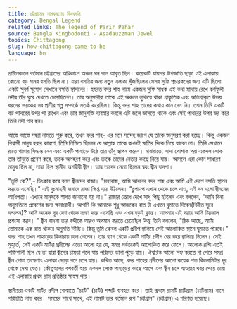 ```yaml
---
title: চট্টগ্রামের নামকরণের কিংবদন্তি
category: Bengal Legend
related_links: The legend of Parir Pahar
source: Bangla Kingbodonti - Asadauzzman Jewel
topics: Chittagong
slug: how-chittagong-came-to-be
language: bn
---
```


প্রাচীনকালে বর্তমান চট্টগ্রামের অধিকাংশ অঞ্চল ঘন বনে আবৃত ছিল। কয়েকটি যাযাবর উপজাতি ছাড়া ওই এলাকায় কোনো বড় মানব বসতি ছিল না। যারা বসতির জন্য নতুন এলাকা খুঁজছিলেন সেসব সুফি প্রচারকদের জন্য এটি ছিলো একটি সুবর্ণ সুযোগ সেখানে বসতি স্থাপনের। হযরত বদর শাহ নামে একজন সুফি সাধক এই কথা মাথায় রেখে কর্ণফুলী নদীর তীর ঘুরে দেখতে চেয়েছিলেন। তার অনুসারীরা তাকে এই অঞ্চলে লুকিয়ে থাকা প্রাকৃতিক এবং অতিপ্রাকৃত উভয় ধরনের ভয়ংকর সব প্রাণীর গল্প সম্পর্কে সতর্ক করেছিল। কিন্তু বদর শাহ তাদের কথায় কান দেন নি। তখন তিনি একটি বড় পাথরের উপর পা রাখেন এবং তার জাদুশক্তি ব্যবহার করলে এটি জলে ভাসতে থাকে এবং সেই পাথরের উপর ভর করে তিনি নদী পার হন।

আস্তে আস্তে সন্ধ্যা নামতে শুরু করে, তখন বদর শাহ- এর মনে সন্দেহ জাগে যে তাকে অনুসরণ করা হচ্ছে। কিন্তু একজন বিশ্বাসী মানুষ হবার কারণে, তিনি নিশ্চিত ছিলেন যে আল্লাহ তাকে কখনই ক্ষতির দিকে নিয়ে যাবেন না। তিনি সেখানে রাতে থামার সিদ্ধান্ত নেন এবং একটি পাহাড়ে উঠে তার তাঁবু স্থাপন করেন। মাঝরাতে, সাদা পোশাক পরা একদল লোক তার তাঁবুতে প্রবেশ করে, তাকে অপহরণ করে এবং তাকে তাদের নেতার কাছে নিয়ে যায়। আসলে এরা কোন সাধারণ মানুষ ছিল না, তারা ছিল স্থানীয় অশরীরী জ্বীন। আর তাদের নেতা ছিলেন স্বয়ং জ্বীন বাদশা।

"তুমি কে?",- চিৎকার করে বলল জ্বীনদের রাজা। "মহারাজ, আমি আরবের বদর শাহ এবং আমি এই দেশে বসতি স্থাপন করতে এসেছি।" এই দুঃসাহসী জবাবে রাজা ক্ষিপ্ত হয়ে উঠলেন। "চুপচাপ এখান থেকে চলে যাও, এই বন হলো জ্বীনদের আধিপত্য। এখানে মানুষকে স্বাগত জানানো হয় না।" রাজার ক্রোধ দেখে সাধু পিছু হটলেন এবং বললেন, "আমি বিনা অনুমতিতে প্রবেশের জন্য ক্ষমাপ্রার্থী। আপনি কি আমাকে শুধু আজকের রাত টা এখানে ঘুমাতে দিবেন(বিনীত সুরে বললেন)? আমি অনেক দূর দেশ থেকে ভ্রমণ করে এসেছি এবং এখন বড়ই ক্লান্ত। আপনার এই দয়ার আমি চিরকাল প্রশংসা করব। " জ্বীন বাদশা তার বন্দীকে আরও অপমান করতে চেয়েছিল কিন্তু তিনি বললেন, "ঠিক আছে, আমি তোমাকে এক রাত থাকার অনুমতি দিচ্ছি। কিন্তু তুমি কেবল একটি প্রদীপ জ্বালিয়ে সেই আলোকিত স্থানে ঘুমাতে পারবে।" বদর শাহ তখন পাহাড়ের কিনারায় চলে গেলেন। তার ব্যাগ থেকে একটি মাটির প্রদীপ বের করে জ্বালিয়ে দিলেন। সেই মুহুর্তে, সেই একটি মাটির প্রদীপের এতো আলো হয় যে, সমগ্র পর্বতকেই আলোকিত করে ফেলে। আলোক রশ্মি এতই শক্তিশালী ছিল যে তা দ্বারা জ্বীনের চামড়া গলে যায় পরিদের ডানা পুড়ে যায়। ঐশ্বরিক আলো সহ্য করতে না পেরে সমগ্র জ্বীন গোত্র তৎক্ষণাৎ এলাকা ছেড়ে বনে চলে যায়। কথিত আছে, বদর শাহের প্রদীপের আলো কয়েক শত কিলোমিটার দূর থেকে দেখা যেত। কৌতূহলের বশবর্তী হয়ে একদল লোক পাহাড়ের কাছে আসে এবং জ্বীন চলে যাওয়ার খবর পেয়ে তারা এই এলাকায় প্রথম গ্রাম প্রতিষ্ঠার সাহস পায়।

স্থানীয়রা একটি মাটির প্রদীপ বোঝাতে "চাটি" (চাটি) শব্দটি ব্যবহার করে। তাই প্রথমে গ্রামটি চাটিগ্রাম (চাটিগ্রাম) নামে পরিচিতি লাভ করে। সময়ের সাথে সাথে, এই নামটি তার বর্তমান রূপ "চট্টগ্রাম" (চট্টগ্রাম) এ পরিণত হয়েছে।
